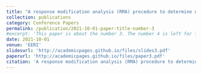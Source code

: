 ```yaml
---
title: "A response modification analysis (RMA) procedure to determine nonlinear seismic demands of high-rise RC shear wall buildings"
collection: publications
category: Conference Papers
permalink: /publication/2021-10-01-paper-title-number-3
#excerpt: 'This paper is about the number 3. The number 4 is left for future work.'
date: 2021-10-01
venue: 'EERI'
slidesurl: 'http://academicpages.github.io/files/slides3.pdf'
paperurl: 'http://academicpages.github.io/files/paper3.pdf'
citation: 'A response modification analysis (RMA) procedure to determine nonlinear seismic demands of high-rise RC shear wall buildings'
---
```

